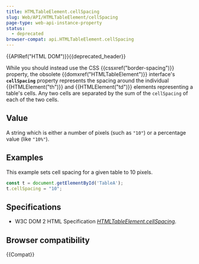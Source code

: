 ```yaml
---
title: HTMLTableElement.cellSpacing
slug: Web/API/HTMLTableElement/cellSpacing
page-type: web-api-instance-property
status:
  - deprecated
browser-compat: api.HTMLTableElement.cellSpacing
---
```


{{APIRef("HTML DOM")}}{{deprecated_header}}

While you should instead use the CSS
{{cssxref("border-spacing")}} property, the obsolete {{domxref("HTMLTableElement")}}
interface's **`cellSpacing`** property represents the spacing
around the individual {{HTMLElement("th")}} and {{HTMLElement("td")}} elements
representing a table's cells. Any two cells are separated by the sum of the
`cellSpacing` of each of the two cells.

## Value

A string which is either a number of pixels (such as
`"10"`) or a percentage value (like `"10%"`).

## Examples

This example sets cell spacing for a given table to 10 pixels.

```js
const t = document.getElementById('TableA');
t.cellSpacing = "10";
```

## Specifications

- W3C DOM 2 HTML Specification [_HTMLTableElement.cellSpacing_](https://www.w3.org/TR/DOM-Level-2-HTML/html.html#ID-68907883).

## Browser compatibility

{{Compat}}
